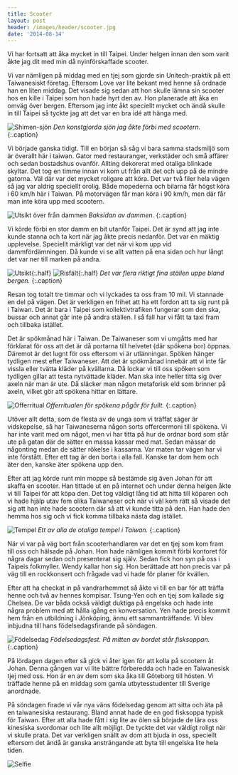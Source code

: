 ```yaml
---
title: Scooter
layout: post
header: /images/header/scooter.jpg
date: '2014-08-14'
---
```


Vi har fortsatt att åka mycket in till Taipei. Under helgen innan den som varit åkte jag dit med min då nyinförskaffade scooter. 

Vi var nämligen på middag med en tjej som gjorde sin Unitech-praktik på ett Taiwanesiskt företag. Eftersom Love var lite bekant med henne så ordnade han en liten middag. Det visade sig sedan att hon skulle lämna sin scooter hos en kille i Taipei som hon hade hyrt den av. Hon planerade att åka en omväg över bergen. Eftersom jag inte åkt speciellt mycket och ändå skulle in till Taipei så tyckte jag att det var en bra idé att hänga med. 


![Shimen-sjön](/images/moppe/damm2.jpg)
*Den konstgjorda sjön jag åkte förbi med scootern.*
{:.caption}

Vi började ganska tidigt. Till en början så såg vi bara samma stadsmiljö som är överallt här i taiwan. Gator med restauranger, verkstäder och små affärer och sedan bostadshus ovanför. Allting dekorerat med otaliga blinkade skyltar. Det tog en timme innan vi kom ut från allt det och upp på de mindre gatorna. Väl där var det mycket roligare att köra. Det var två filer hela vägen så jag var aldrig speciellt orolig. Både mopederna och bilarna får högst köra i 60 km/h här i Taiwan. På motorvägen får man köra i 90 km/h, men där får man inte köra upp med scootern. 


![Utsikt över från dammen](/images/moppe/shimen.jpg)
*Baksidan av dammen.*
{:.caption}

Vi körde förbi en stor damm en bit utanför Taipei. Det är synd att jag inte kunde stanna och ta kort när jag åkte precis nedanför. Det var en mäktig upplevelse. Speciellt märkligt var det när vi kom upp vid dammfördämningen. Då kunde vi se allt vatten på ena sidan och hur långt det var ner till marken på andra. 


![Utsikt](/images/moppe/utsikt.jpg){:.half}
![Risfält](/images/moppe/ris.jpg){:.half}
*Det var flera riktigt fina ställen uppe bland bergen.*
{:.caption}


Resan tog totalt tre timmar och vi lyckades ta oss fram 10 mil. Vi stannade en del på vägen. Det är verkligen en frihet att ha ett fordon att ta sig runt på i Taiwan. Det är bara i Taipei som kollektivtrafiken fungerar som den ska, bussar och annat går inte på andra ställen. I så fall har vi fått ta taxi fram och tillbaka istället. 

Det är spökmånad här i Taiwan. De Taiwaneser som vi umgåtts med har förklarat för oss att det är då portarna till helvetet (där spökena bor) öppnas. Däremot är det lugnt för oss eftersom vi är utlänningar. Spöken hänger tydligen mest efter Taiwaneser. Att det är spökmånad innebär att vi inte får vissla eller tvätta kläder på kvällarna. Då lockar vi till oss spöken som tydligen gillar att testa nytvättade kläder. Man ska inte heller titta sig över axeln när man är ute. Då släcker man någon metaforisk eld som brinner på axeln, vilket gör att spökena hittar en lättare. 


![Offerritual](/images/moppe/sacrifice.jpg)
*Offerritualen för spökena pågår för fullt.*
{:.caption}

Utöver allt detta, som de flesta av de unga som vi träffat säger är vidskepelse, så har Taiwaneserna någon sorts offercermoni till spökena. Vi har inte varit med om något, men vi har titta på hur de ordnar bord som står ute på gatan där de sätter en massa kassar med mat. Sedan mässar de någonting medan de sätter rökelse i kassarna. Var maten tar vägen har vi inte förstått. Efter ett tag är den borta i alla fall. Kanske tar dom hem och äter den, kanske äter spökena upp den. 

Efter att jag körde runt min moppe så bestämde sig även Johan för att skaffa en scooter. Han tittade ut en på internet och under denna helgen åkte vi till Taipei för att köpa den. Det tog väldigt lång tid att hitta till köparen och vi hade hjälp utav fem olika Taiwaneser och när vi väl kom rätt så visade det sig att han inte hade scootern där så att vi kunde titta på den. Han hade den hemma hos sig och vi fick komma tillbaka nästa dag istället. 


![Tempel](/images/moppe/tempel.jpg)
*Ett av alla de otaliga tempel i Taiwan.*
{:.caption}

När vi var på väg bort från scooterhandlaren var det en tjej som kom fram till oss och hälsade på Johan. Hon hade nämligen kommit förbi kontoret för några dagar sedan och presenterat sig själv. Sedan fick hon syn på oss i Taipeis folkmyller. Wendy kallar hon sig. Hon berättade att hon precis var på väg till en rockkonsert och frågade vad vi hade för planer för kvällen. 

Efter att ha checkat in på vandrarhemmet så åkte vi till en bar för att träffa henne och två av hennes kompisar. Tsung-Yen och en tjej som kallade sig Chelsea. De var båda också väldigt duktiga på engelska och hade inte några problem med att hålla igång en konversation. Yen hade precis kommit hem från en utbildning i Jönköping, ännu ett sammanträffande. Vi blev inbjudna till hans födelsedagsfirande på söndagen. 

![Födelsedag](/images/moppe/fodelsedag.jpg)
*Födelsedagsfest. På mitten av bordet står fisksoppan.*
{:.caption}

På lördagen dagen efter så gick vi åter igen för att kolla på scootern åt Johan. Denna gången var vi lite bättre förberedda och hade en Taiwanesisk tjej med oss. Hon är en av dem som ska åka till Göteborg till hösten. Vi träffade henne på en middag som gamla utbytesstudenter till Sverige anordnade.

På söndagen firade vi vår nya väns födelsedag genom att sitta och äta på en taiwanesiska restaurang. Bland annat hade de en god fisksoppa typisk för Taiwan. Efter att alla hade fått i sig lite av ölen så började de lära oss kinesiska svordomar och lite allt möjligt. De tyckte det var väldigt roligt när vi skulle prata. Det var verkligen snällt av dom att bjuda in oss, speciellt eftersom det ändå är ganska ansträngande att byta till engelska lite hela tiden. 

![Selfie](/images/moppe/selfie.jpg)
